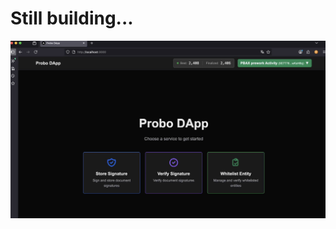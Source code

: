 # Still building...

[![Watch the video](https://raw.githubusercontent.com/yumingchangsabodota/ProboDapp/main/doc/demo/thumbnail.png)](https://raw.githubusercontent.com/yumingchangsabodota/ProboDapp/main/doc/demo/probo.mp4)